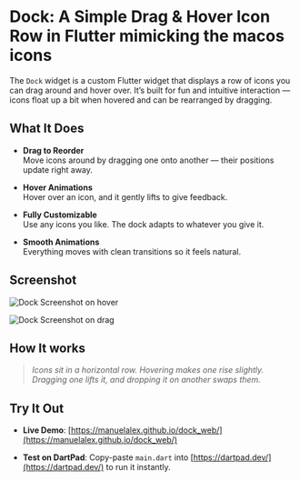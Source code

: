 # Dock: A Simple Drag & Hover Icon Row in Flutter mimicking the macos icons

The `Dock` widget is a custom Flutter widget that displays a row of icons you can drag around and hover over. It’s built for fun and intuitive interaction — icons float up a bit when hovered and can be rearranged by dragging.

## What It Does

- **Drag to Reorder**  
  Move icons around by dragging one onto another — their positions update right away.
  
- **Hover Animations**  
  Hover over an icon, and it gently lifts to give feedback.

- **Fully Customizable**  
  Use any icons you like. The dock adapts to whatever you give it.

- **Smooth Animations**  
  Everything moves with clean transitions so it feels natural.

## Screenshot

![Dock Screenshot on hover](https://manuelalex.github.io/dock_web/assets/dock_hover_pic.png)

![Dock Screenshot on drag](https://manuelalex.github.io/dock_web/assets/dock_drag_pic.png)
## How It works

> _Icons sit in a horizontal row. Hovering makes one rise slightly. Dragging one lifts it, and dropping it on another swaps them._

## Try It Out

- **Live Demo**: [https://manuelalex.github.io/dock_web/](https://manuelalex.github.io/dock_web/)

- **Test on DartPad**: Copy-paste `main.dart` into [https://dartpad.dev/](https://dartpad.dev/) to run it instantly.


